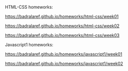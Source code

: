 HTML-CSS homeworks:

https://badralaref.github.io/homeworks/html-css/week01

https://badralaref.github.io/homeworks/html-css/week02

https://badralaref.github.io/homeworks/html-css/week03

Javascript1 homeworks:

https://badralaref.github.io/homeworks/javascript1/week01

https://badralaref.github.io/homeworks/javascript1/week02